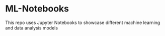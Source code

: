 # ML-Notebooks
This repo uses Jupyter Notebooks to showcase different machine learning and data analysis models
